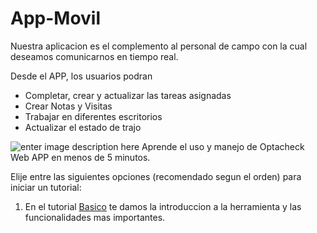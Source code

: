 # App-Movil

Nuestra aplicacion es el complemento al personal de campo con la cual deseamos comunicarnos en tiempo real.

Desde el APP, los usuarios podran 

 - Completar, crear y actualizar las tareas asignadas
 - Crear Notas y Visitas
 - Trabajar en diferentes escritorios
 - Actualizar el estado de trajo

 

![enter image description here](https://hook-docs.s3.amazonaws.com/images/collage1.png)
Aprende el uso y manejo de Optacheck Web APP en menos de 5 minutos. 

Elije entre las siguientes opciones (recomendado segun el orden) para iniciar un tutorial:
 1. En el tutorial [Basico](/v1/web-app/basico/introduccion.html) te damos la introduccion a la herramienta y las funcionalidades mas importantes. 
<!--stackedit_data:
eyJoaXN0b3J5IjpbLTE1MjgwMzI4ODgsMTUwNTY3NjI3NSw3Mz
A5OTgxMTZdfQ==
-->